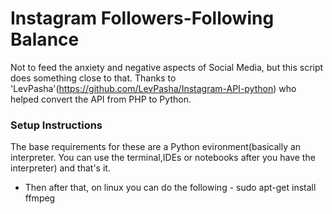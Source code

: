 # Instagram Followers-Following Balance
Not to feed the anxiety and negative aspects of Social Media, but this script does something close to that. Thanks to 'LevPasha'(https://github.com/LevPasha/Instagram-API-python) who helped convert the API from PHP to Python.

### Setup Instructions
The base requirements for these are a Python evironment(basically an interpreter. You can use the terminal,IDEs or notebooks after you have the interpreter) and that's it.

* Then after that, on linux you can do the following - 
  sudo apt-get install ffmpeg

